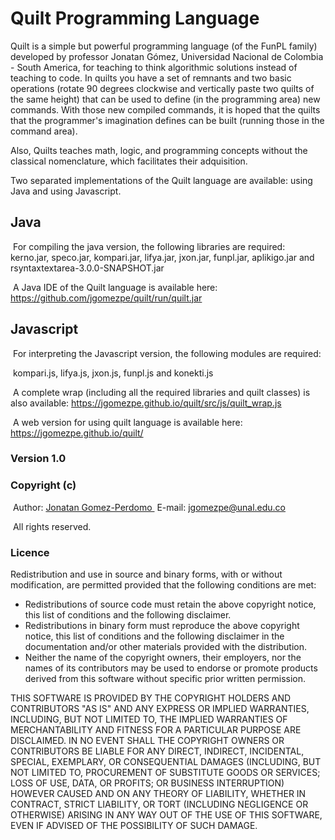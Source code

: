 # Quilt Programming Language
Quilt is a simple but powerful programming language (of the FunPL family) developed by professor Jonatan Gómez, Universidad Nacional de Colombia - South America, for teaching to think algorithmic solutions instead of teaching to code. In quilts you have a set of remnants and two basic operations (rotate 90 degrees clockwise and vertically paste two quilts of the same height) that can be used to define (in the programming area) new commands. With those new compiled commands, it is hoped that the quilts that the programmer's imagination defines can be built (running those in the command area).

Also, Quilts teaches math, logic, and programming concepts without the classical nomenclature, which facilitates their adquisition.

Two separated implementations of the Quilt language are available: using Java and using Javascript.

##  Java

&nbsp;For compiling the java version, the following libraries are required: kerno.jar, speco.jar, kompari.jar, lifya.jar, jxon.jar, funpl.jar, aplikigo.jar and rsyntaxtextarea-3.0.0-SNAPSHOT.jar

&nbsp;A Java IDE of the Quilt language is available here: <A HREF="https://github.com/jgomezpe/quilt/run/quilt.jar">https://github.com/jgomezpe/quilt/run/quilt.jar</A>

## Javascript

&nbsp;For interpreting the Javascript version, the following modules are required:

&nbsp;kompari.js, lifya.js, jxon.js, funpl.js and konekti.js

&nbsp;A complete wrap (including all the required libraries and quilt classes) is also available: <A HREF="https://jgomezpe.github.io/quilt/src/js/quilt_wrap.js">https://jgomezpe.github.io/quilt/src/js/quilt_wrap.js</A>  

&nbsp;A web version for using quilt language is available here: <A HREF="https://jgomezpe.github.io/quilt/">https://jgomezpe.github.io/quilt/</A>

<h3>Version 1.0</h3>
<h3>Copyright (c)</h3>
&nbsp;Author: <A HREF="https://disi.unal.edu.co/~jgomezpe/"> Jonatan Gomez-Perdomo </A>
&nbsp;E-mail: <A HREF="mailto:jgomezpe@unal.edu.co">jgomezpe@unal.edu.co</A>


&nbsp;All rights reserved.

<h3>Licence</h3>
Redistribution and use in source and binary forms, with or without modification, are permitted provided that the following conditions are met:

<ul>
    <li> Redistributions of source code must retain the above copyright notice,
            this list of conditions and the following disclaimer.</li>
    <li> Redistributions in binary form must reproduce the above copyright notice,
            this list of conditions and the following disclaimer in the documentation
            and/or other materials provided with the distribution.</li>
    <li> Neither the name of the copyright owners, their employers, nor the
            names of its contributors may be used to endorse or promote products
            derived from this software without specific prior written permission.</li>
</ul>

THIS SOFTWARE IS PROVIDED BY THE COPYRIGHT HOLDERS AND CONTRIBUTORS "AS IS"
        AND ANY EXPRESS OR IMPLIED WARRANTIES, INCLUDING, BUT NOT LIMITED TO, THE
        IMPLIED WARRANTIES OF MERCHANTABILITY AND FITNESS FOR A PARTICULAR PURPOSE ARE
        DISCLAIMED.  IN NO EVENT SHALL THE COPYRIGHT OWNERS OR CONTRIBUTORS BE
        LIABLE FOR ANY DIRECT, INDIRECT, INCIDENTAL, SPECIAL, EXEMPLARY, OR
        CONSEQUENTIAL DAMAGES (INCLUDING, BUT NOT LIMITED TO, PROCUREMENT OF
        SUBSTITUTE GOODS OR SERVICES; LOSS OF USE, DATA, OR PROFITS; OR BUSINESS INTERRUPTION)
        HOWEVER CAUSED AND ON ANY THEORY OF LIABILITY, WHETHER IN CONTRACT, STRICT LIABILITY,
        OR TORT (INCLUDING NEGLIGENCE OR OTHERWISE) ARISING IN ANY WAY OUT OF THE USE OF 
        THIS SOFTWARE, EVEN IF ADVISED OF THE POSSIBILITY OF SUCH DAMAGE.
